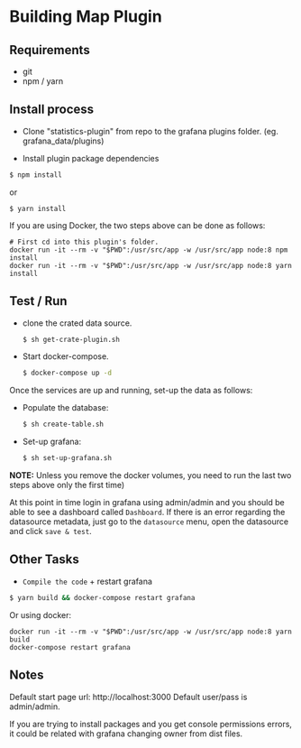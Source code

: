 # Building Map Plugin

## Requirements
- git
- npm / yarn

## Install process

- Clone "statistics-plugin" from repo to the grafana plugins folder. (eg. grafana_data/plugins)

- Install plugin package dependencies

```sh
$ npm install
```
or
```
$ yarn install
```

If you are using Docker, the two steps above can be done as follows:
```
# First cd into this plugin's folder.
docker run -it --rm -v "$PWD":/usr/src/app -w /usr/src/app node:8 npm install
docker run -it --rm -v "$PWD":/usr/src/app -w /usr/src/app node:8 yarn install
```

## Test / Run

- clone the crated data source.

    ```sh
    $ sh get-crate-plugin.sh
    ```

- Start docker-compose.

    ```sh
    $ docker-compose up -d
    ```

Once the services are up and running, set-up the data as follows:

- Populate the database:

    ```sh
    $ sh create-table.sh
    ```

- Set-up grafana:

    ```sh
    $ sh set-up-grafana.sh
    ```

**NOTE:** Unless you remove the docker volumes, you need to run the last two
steps above only the first time)

At this point in time login in grafana using admin/admin and you should be
able to see a dashboard called `Dashboard`. If there is an error regarding
the datasource metadata, just go to the `datasource` menu, open the datasource
and click `save & test`.

## Other Tasks

- `Compile the code` + restart grafana
```sh
$ yarn build && docker-compose restart grafana
```

Or using docker:
```
docker run -it --rm -v "$PWD":/usr/src/app -w /usr/src/app node:8 yarn build
docker-compose restart grafana
```

## Notes

Default start page url: http://localhost:3000
Default user/pass is admin/admin.

If you are trying to install packages and you get console permissions errors, it could be related with grafana changing owner from dist files.
